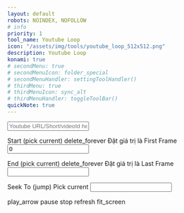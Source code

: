 ```yaml
---
layout: default
robots: NOINDEX, NOFOLLOW
# info
priority: 1
tool_name: Youtube Loop
icon: "/assets/img/tools/youtube_loop_512x512.png"
description: Youtube Loop
konami: true
# secondMenu: true
# secondMenuIcon: folder_special
# secondMenuHandler: settingToolHandler()
# thirdMenu: true
# thirdMenuIcon: sync_alt
# thirdMenuHandler: toggleToolBar()
quickNote: true
---
```

<!-- https://developers.google.com/youtube/iframe_api_reference#Loading_a_Video_Player -->
<!-- https://developers.google.com/youtube/player_parameters#Parameters -->
<div class="w3-padding-24"></div>

<label>
  <input type="text" class="DHInput" placeholder="Youtube URL/Short/videoId here..." id="urlInput" onchange="onChangeUrlInput()">
</label>

<div class="w3-cell-row">
  <div class="w3-container w3-cell w3-mobile">
    <div id="ytplayer"></div>
  </div>
  <div class="w3-container w3-cell w3-mobile">
    <div class="w3-container">
      <p>
      <label class="w3-btn w3-border" onclick="pickStart()">Start (pick current)</label>
      <span class="tooltip">
        <span class="material-icons w3-button" onclick="clearToBegin()">delete_forever</span>
        <span class="tooltiptext">Đặt giá trị là First Frame</span>
      </span>
      <input class="w3-input" type="number" id="inputStart" value="0" onchange="onChangeInputParams('start', this)"></p>
      <p>
      <label class="w3-btn w3-border" onclick="pickEnd()">End (pick current)</label>
      <span class="tooltip">
        <span class="material-icons w3-button" onclick="clearToEnd()">delete_forever</span>
        <span class="tooltiptext">Đặt giá trị là Last Frame</span>
      </span>
      <input class="w3-input" type="number" id="inputEnd" onchange="onChangeInputParams('end', this)"></p>
      <p>
      <label onclick="seekTo()" class="w3-btn w3-border">Seek To (jump)</label>
      <label onclick="pickCurrent()" class="w3-btn w3-border">Pick current</label>
      <input class="w3-input" type="number" id="inputSeekTo" onchange="onChangeInputParams('seek', this)"></p>
      <p>
      <span class="material-icons w3-button" onclick="playVideo()">play_arrow</span>
      <span class="material-icons w3-button" onclick="pauseVideo()">pause</span>
      <span class="material-icons w3-button" onclick="stopVideo()">stop</span>
      <span class="material-icons w3-button" onclick="seekToStart()">refresh</span>
      <span class="material-icons w3-button" onclick="fullscreenPlayer()">fit_screen</span></p>
    </div>
  </div>
</div>
<script src="/tools/youtubeloop/youtubeloop.js"></script>